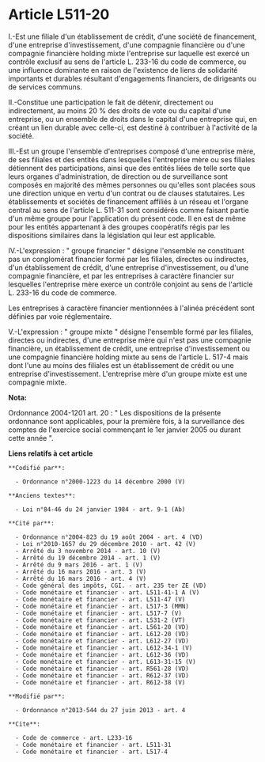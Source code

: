 # Article L511-20

I.-Est une filiale d'un établissement de crédit, d'une société de financement, d'une entreprise d'investissement, d'une
compagnie financière ou d'une compagnie financière holding mixte l'entreprise sur laquelle est exercé un contrôle exclusif au
sens de l'article L. 233-16 du code de commerce, ou une influence dominante en raison de l'existence de liens de solidarité
importants et durables résultant d'engagements financiers, de dirigeants ou de services communs. 

II.-Constitue une participation le fait de détenir, directement ou indirectement, au moins 20 % des droits de vote ou du
capital d'une entreprise, ou un ensemble de droits dans le capital d'une entreprise qui, en créant un lien durable avec
celle-ci, est destiné à contribuer à l'activité de la société. 

III.-Est un groupe l'ensemble d'entreprises composé d'une entreprise mère, de ses filiales et des entités dans lesquelles
l'entreprise mère ou ses filiales détiennent des participations, ainsi que des entités liées de telle sorte que leurs organes
d'administration, de direction ou de surveillance sont composés en majorité des mêmes personnes ou qu'elles sont placées sous
une direction unique en vertu d'un contrat ou de clauses statutaires. Les établissements et sociétés de financement affiliés
à un réseau et l'organe central au sens de l'article L. 511-31 sont considérés comme faisant partie d'un même groupe pour
l'application du présent code. Il en est de même pour les entités appartenant à des groupes coopératifs régis par les
dispositions similaires dans la législation qui leur est applicable. 

IV.-L'expression : " groupe financier " désigne l'ensemble ne constituant pas un conglomérat financier formé par les
filiales, directes ou indirectes, d'un établissement de crédit, d'une entreprise d'investissement, ou d'une compagnie
financière, et par les entreprises à caractère financier sur lesquelles l'entreprise mère exerce un contrôle conjoint au sens
de l'article L. 233-16 du code de commerce. 

Les entreprises à caractère financier mentionnées à l'alinéa précédent sont définies par voie réglementaire. 

V.-L'expression : " groupe mixte " désigne l'ensemble formé par les filiales, directes ou indirectes, d'une entreprise mère
qui n'est pas une compagnie financière, un établissement de crédit, une entreprise d'investissement ou une compagnie
financière holding mixte au sens de l'article L. 517-4 mais dont l'une au moins des filiales est un établissement de crédit
ou une entreprise d'investissement. L'entreprise mère d'un groupe mixte est une compagnie mixte.

**Nota:**

Ordonnance 2004-1201 art. 20 : " Les dispositions de la présente ordonnance sont applicables, pour la première fois, à la
surveillance des comptes de l'exercice social commençant le 1er janvier 2005 ou durant cette année ".

**Liens relatifs à cet article**

	**Codifié par**:

	  - Ordonnance n°2000-1223 du 14 décembre 2000 (V)

	**Anciens textes**:

	  - Loi n°84-46 du 24 janvier 1984 - art. 9-1 (Ab)

	**Cité par**:

	  - Ordonnance n°2004-823 du 19 août 2004 - art. 4 (VD)
	  - Loi n°2010-1657 du 29 décembre 2010 - art. 42 (V)
	  - Arrêté du 3 novembre 2014 - art. 10 (V)
	  - Arrêté du 19 décembre 2014 - art. 1 (V)
	  - Arrêté du 9 mars 2016 - art. 1 (V)
	  - Arrêté du 16 mars 2016 - art. 3 (V)
	  - Arrêté du 16 mars 2016 - art. 4 (V)
	  - Code général des impôts, CGI. - art. 235 ter ZE (VD)
	  - Code monétaire et financier - art. L511-41-1 A (V)
	  - Code monétaire et financier - art. L511-47 (V)
	  - Code monétaire et financier - art. L517-3 (MMN)
	  - Code monétaire et financier - art. L517-7 (V)
	  - Code monétaire et financier - art. L531-2 (VT)
	  - Code monétaire et financier - art. L561-20 (VD)
	  - Code monétaire et financier - art. L612-20 (VD)
	  - Code monétaire et financier - art. L612-27 (VD)
	  - Code monétaire et financier - art. L612-34-1 (V)
	  - Code monétaire et financier - art. L612-36 (VD)
	  - Code monétaire et financier - art. L613-31-15 (V)
	  - Code monétaire et financier - art. R561-28 (VD)
	  - Code monétaire et financier - art. R612-37 (VD)
	  - Code monétaire et financier - art. R612-38 (V)

	**Modifié par**:

	  - Ordonnance n°2013-544 du 27 juin 2013 - art. 4

	**Cite**:

	  - Code de commerce - art. L233-16
	  - Code monétaire et financier - art. L511-31
	  - Code monétaire et financier - art. L517-4
